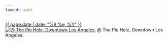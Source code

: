 ```yaml
---
layout: post
---
```


<p>
  <time><a href="/249">{{ page.date | date: "%B %e, %Y" }}</a></time>
  <a href="/249"><img src="{{ site.assets_url }}/249-640.jpg" srcset="{{ site.assets_url }}/249-1280.jpg 1280w, {{ site.assets_url }}/249-960.jpg 960w, {{ site.assets_url }}/249-640.jpg 640w, {{ site.assets_url }}/249-320.jpg 320w" sizes="(min-width: 700px) 50vw, calc(100vw - 2rem)" alt="@ The Pie Hole, Downtown Los Angeles." /></a>
  <span>@ The Pie Hole, Downtown Los Angeles.</span>
</p>

